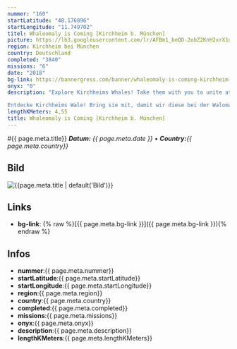 ```yaml
---
nummer: "160"
startLatitude: "48.176896"
startLongitude: "11.749702"
titel: Whaleomaly is Coming [Kirchheim b. München]
picture: https://lh3.googleusercontent.com/lr/AFBm1_beQD-2obZ2KnH2xrX1qF8MMWVjPZ8qhFS5SFZoLHqO5ArGCA2MfrwMeYu6XqxNiBaDD1mWX_LaMHA7atf2r_QW_uzrZtdGjbJp7eZGTF7nHAi_sIRVoz16ac9i7ldSe8ZlsMhQtc9WcTL_SnFsdK5q7m9YANNZD8yd1PRgeFCebaEzJ9f90k7yNimWwvgNA692Qo7KXDSw8tSC3jQzj_HcvTGFLYGahZZ9tR5ysJ5RFyrO3DlBMz-9h4xAQMLNyRC8m3Mc3ErQ1PZU17Z8i8DNSdka2ETXQCwlMQpOv7bYvCNghT1EOUmuXwyTeCy1wOWVYOw1KsfZfZUNVxolzziGmGqr4OuGfLr5ciBo66LJKmbuI4jRSX_aBZfO1noQw63h_XBZxw-RzVc5b-UX7rVFJX7puMlfE9PdDVDjZgJ2L04uRkKqWmgTQdKsYHYM6DeZ7TIfJb1dwr9WPY1TVdKgLG4DvTPAoMzgmJtSUjspvNbsPVUeYChMtVJfBuy9ZWX3C0si8BPD0q5RjWS6kVlUNoTj31RQ4BhE_NjEBlT9KAHePKqY7fa7_cjm7Z-1tU8UobvR5GV7GguUdj96EPAap258OHmwwMsfpiKBx5yqawsA1q4c-2Vd7bjGyRdEvEF8AOAf3brLE0llGPj0ElStF7295zVoJtmd1TEgH8Ho4J5P7Syx4IuQzunQT6R3UMMsvRo11c84lk1bS8jEjWxuwDTv7W166M-OWYn1CskZU4wcsiTFMgAhTCxctMTUEyaCw7ISSpNTVAYgdp5d3DOQ9CVJsIzlUReIWLqaQiydqfY7RyU6wkn5dxANwiKGo_WDCZTBPtZ3_C8rjdP8TIsyNeauPMdaV5l0
region: Kirchheim bei München
country: Deutschland
completed: "3840"
missions: "6"
date: "2018"
bg-link: https://bannergress.com/banner/whaleomaly-is-coming-kirchheim-b-m%C3%BCnchen-79bc
onyx: "0"
description: "Explore Kirchheims Whales! Take them with you to unite at the Whaleomaly Linz!

Entdecke Kirchheims Wale! Bring sie mit, damit wir diese bei der Walomalie in Linz verbünden!"
lengthKMeters: 4,55
title: Whaleomaly is Coming [Kirchheim b. München]
---
```


#{{ page.meta.title}}
_**Datum:** {{ page.meta.date }} • **Country:**{{ page.meta.country}}_

## Bild
![{{page.meta.title | default('Bild')}}]({{page.meta.picture}})

## Links
- **bg-link**: {% raw %}[{{ page.meta.bg-link }}]({{ page.meta.bg-link }}){% endraw %}

## Infos
- **nummer**:{{ page.meta.nummer}}
- **startLatitude**:{{ page.meta.startLatitude}}
- **startLongitude**:{{ page.meta.startLongitude}}
- **region**:{{ page.meta.region}}
- **country**:{{ page.meta.country}}
- **completed**:{{ page.meta.completed}}
- **missions**:{{ page.meta.missions}}
- **onyx**:{{ page.meta.onyx}}
- **description**:{{ page.meta.description}}
- **lengthKMeters**:{{ page.meta.lengthKMeters}}

